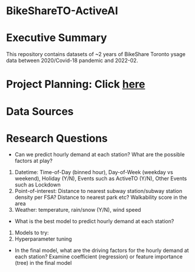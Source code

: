 # BikeShareTO-ActiveAI
# Executive Summary
This repository contains datasets of ~2 years of BikeShare Toronto ysage data between 2020/Covid-18 pandemic and 2022-02.

# Project Planning: Click [here](https://docs.google.com/spreadsheets/d/1uunIhnn-mC6sWdmMRQ0JEDSYrBgChMNY/edit?usp=sharing&ouid=101071991035913190287&rtpof=true&sd=true)

# Data Sources

# Research Questions
* Can we predict hourly demand at each station?
 What are the possible factors at play?
<ol>
  <li>Datetime: Time-of-Day (binned hour), Day-of-Week (weekday vs weekend), Holiday (Y/N), Events such as ActiveTO (Y/N), Other Events such as Lockdown </li>
  <li>Point-of-interest: Distance to nearest subway station/subway station density per FSA? Distance to nearest park etc? Walkability score in the area </li>
  <li>Weather: temperature, rain/snow (Y/N), wind speed </li>
</ol>

* What is the best model to predict hourly demand at each station?
<ol>
  <li>Models to try: </li>
  <li>Hyperparameter tuning </li>
</ol>

* In the final model, what are the driving factors for the hourly demand at each station?
Examine coefficient (regression) or feature importance (tree) in the final model 

